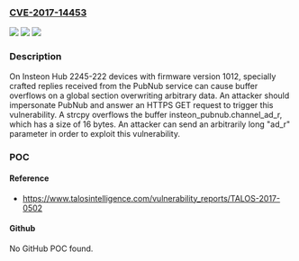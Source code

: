 ### [CVE-2017-14453](https://cve.mitre.org/cgi-bin/cvename.cgi?name=CVE-2017-14453)
![](https://img.shields.io/static/v1?label=Product&message=Insteon%20Hub%202245-222&color=blue)
![](https://img.shields.io/static/v1?label=Version&message=n%2Fa&color=blue)
![](https://img.shields.io/static/v1?label=Vulnerability&message=Classic%20Buffer%20Overflow&color=brighgreen)

### Description

On Insteon Hub 2245-222 devices with firmware version 1012, specially crafted replies received from the PubNub service can cause buffer overflows on a global section overwriting arbitrary data. An attacker should impersonate PubNub and answer an HTTPS GET request to trigger this vulnerability. A strcpy overflows the buffer insteon_pubnub.channel_ad_r, which has a size of 16 bytes. An attacker can send an arbitrarily long "ad_r" parameter in order to exploit this vulnerability.

### POC

#### Reference
- https://www.talosintelligence.com/vulnerability_reports/TALOS-2017-0502

#### Github
No GitHub POC found.

